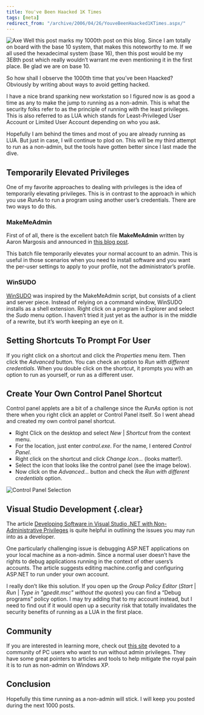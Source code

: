 ```yaml
---
title: You've Been Haacked 1K Times
tags: [meta]
redirect_from: "/archive/2006/04/26/YouveBeenHaacked1KTimes.aspx/"
---
```


![Axe](https://haacked.com/assets/images/bloodyAxe.jpg) Well this post marks my
1000th post on this blog. Since I am totally on board with the base 10
system, that makes this noteworthy to me. If we all used the hexadecimal
system (base 16), then this post would be my 3E8th post which really
wouldn’t warrant me even mentioning it in the first place. Be glad we
are on base 10.

So how shall I observe the 1000th time that you’ve been Haacked?
Obviously by writing about ways to avoid getting hacked.

I have a nice brand spanking new workstation so I figured now is as good
a time as any to make the jump to running as a non-admin. This is what
the security folks refer to as the principle of running with the least
privileges. This is also referred to as LUA which stands for
Least-Privileged User Account or Limited User Account depending on who
you ask.

Hopefully I am behind the times and most of you are already running as
LUA. But just in case, I will continue to plod on. This will be my third
attempt to run as a non-admin, but the tools have gotten better since I
last made the dive.

Temporarily Elevated Privileges
-------------------------------

One of my favorite approaches to dealing with privileges is the idea of
temporarily elevating privileges. This is in contrast to the approach in
which you use *RunAs* to run a program using another user’s credentials.
There are two ways to do this.

### MakeMeAdmin

First of of all, there is the excellent batch file **MakeMeAdmin**
written by Aaron Margosis and announced in [this blog
post](http://blogs.msdn.com/aaron_margosis/archive/2004/07/24/193721.aspx "MakeMeAdmin").

This batch file temporarily elevates your normal account to an admin.
This is useful in those scenarios when you need to install software and
you want the per-user settings to apply to your profile, not the
administrator’s profile.

### WinSUDO

[WinSUDO](http://home.toadlife.net/winsudo/ "WinSUDO") was inspired by
the MakeMeAdmin script, but consists of a client and server piece.
Instead of relying on a command window, WinSUDO installs as a shell
extension. Right click on a program in Explorer and select the *Sudo*
menu option. I haven’t tried it just yet as the author is in the middle
of a rewrite, but it’s worth keeping an eye on it.

Setting Shortcuts To Prompt For User
------------------------------------

If you right click on a shortcut and click the *Properties* menu item.
Then click the *Advanced* button. You can check an option to *Run with
different credentials*. When you double click on the shortcut, it
prompts you with an option to run as yourself, or run as a different
user.

Create Your Own Control Panel Shortcut
--------------------------------------

Control panel applets are a bit of a challenge since the *RunAs* option
is not there when you right click an applet or Control Panel itself. So
I went ahead and created my own control panel shortcut.

-   Right Click on the desktop and select *New* | *Shortcut* from the
    context menu.
-   For the location, just enter *control.exe*. For the name, I entered
    *Control Panel*.
-   Right click on the shortcut and click *Change Icon...* (looks
    matter!).
-   Select the icon that looks like the control panel (see the image
    below).
-   Now click on the *Advanced...* button and check the *Run with
    different credentials* option.

![Control Panel
Selection](https://haacked.com/assets/images/ControlPanelIconSelection.gif)

Visual Studio Development {.clear}
-------------------------

The article [Developing Software in Visual Studio .NET with
Non-Administrative
Privileges](http://msdn.microsoft.com/library/default.asp?url=/library/en-us/dv_vstechart/html/tchDevelopingSoftwareInVisualStudioNETWithNon-AdministrativePrivileges.asp "VS.NET as a non-admin")
is quite helpful in outlining the issues you may run into as a
developer.

One particularly challenging issue is debugging ASP.NET applications on
your local machine as a non-admin. Since a normal user doesn’t have the
rights to debug applications running in the context of other users’s
accounts. The article suggests editing machine.config and configuring
ASP.NET to run under your own account.

I really don’t like this solution. If you open up the *Group Policy
Editor* (*Start* | *Run* | *Type in "gpedit.msc" without the quotes*)
you can find a “Debug programs” policy option. I may try adding that to
my account instead, but I need to find out if it would open up a
security risk that totally invalidates the security benefits of running
as a LUA in the first place.

Community
---------

If you are interested in learning more, check out [this
site](http://nonadmin.editme.com/ "NonAdmin") devoted to a community of
PC users who want to run without admin privileges. They have some great
pointers to articles and tools to help mitigate the royal pain it is to
run as non-admin on Windows XP.

Conclusion
----------

Hopefully this time running as a non-admin will stick. I will keep you
posted during the next 1000 posts.

